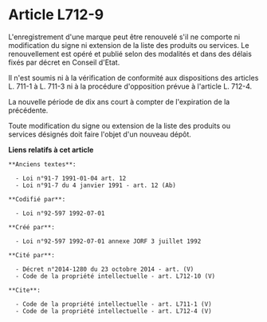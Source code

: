 # Article L712-9

L'enregistrement d'une marque peut être renouvelé s'il ne comporte ni modification du signe ni extension de la liste des
produits ou services. Le renouvellement est opéré et publié selon des modalités et dans des délais fixés par décret en
Conseil d'Etat. 

Il n'est soumis ni à la vérification de conformité aux dispositions des articles L. 711-1 à L. 711-3 ni à la procédure
d'opposition prévue à l'article L. 712-4. 

La nouvelle période de dix ans court à compter de l'expiration de la précédente. 

Toute modification du signe ou extension de la liste des produits ou services désignés doit faire l'objet d'un nouveau dépôt.

**Liens relatifs à cet article**

	**Anciens textes**:

	  - Loi n°91-7 1991-01-04 art. 12
	  - Loi n°91-7 du 4 janvier 1991 - art. 12 (Ab)

	**Codifié par**:

	  - Loi n°92-597 1992-07-01

	**Créé par**:

	  - Loi n°92-597 1992-07-01 annexe JORF 3 juillet 1992

	**Cité par**:

	  - Décret n°2014-1280 du 23 octobre 2014 - art. (V)
	  - Code de la propriété intellectuelle - art. L712-10 (V)

	**Cite**:

	  - Code de la propriété intellectuelle - art. L711-1 (V)
	  - Code de la propriété intellectuelle - art. L712-4 (V)
